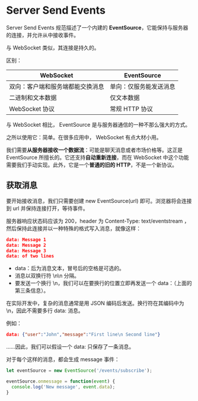 # Server Send Events

Server Send Events 规范描述了一个内建的 **EventSource**，它能保持与服务器的连接，并允许从中接收事件。

与 WebSocket 类似，其连接是持久的。

区别：

| WebSocket                        | EventSource            |
| -------------------------------- | ---------------------- |
| 双向：客户端和服务端都能交换消息 | 单向：仅服务能发送消息 |
| 二进制和文本数据                 | 仅文本数据             |
| WebSocket 协议                   | 常规 HTTP 协议         |

与 WebSocket 相比， EventSource 是与服务器通信的一种不那么强大的方式。

之所以使用它：简单。在很多应用中， WebSocket 有点大材小用。

我们需要**从服务器接收一个数据流**：可能是聊天消息或者市场价格等。这正是 EventSource 所擅长的。它还支持**自动重新连接**，而在 WebSocket 中这个功能 需要我们手动实现。此外，它是一个**普通的旧的 HTTP**，不是一个新协议。



## 获取消息

要开始接收消息，我们只需要创建 new EventSource(url) 即可。浏览器将会连接到 url 并保持连接打开，等待事件。

服务器响应状态码应该为 200，header 为 Content-Type: text/eventstream ，然后保持此连接并以一种特殊的格式写入消息，就像这样：

```json
data: Message 1
data: Message 2
data: Message 3
data: of two lines
```

- data：后为消息文本，冒号后的空格是可选的。
- 消息以双换行符 \n\n 分隔。
- 要发送一个换行 \n，我们可以在要换行的位置立即再发送一个 data：（上面的第三条信息）。

在实际开发中，复杂的消息通常是用 JSON 编码后发送。换行符在其编码中为 \n，因此不需要多行 data: 消息。

例如：

```json
data: {"user":"John","message":"First line\n Second line"}
```

……因此，我们可以假设一个 data: 只保存了一条消息。

对于每个这样的消息，都会生成 message 事件：

```js
let eventSource = new EventSource('/events/subscribe');

eventSource.onmessage = function(event) {
  console.log('New message', event.data);
}
```

